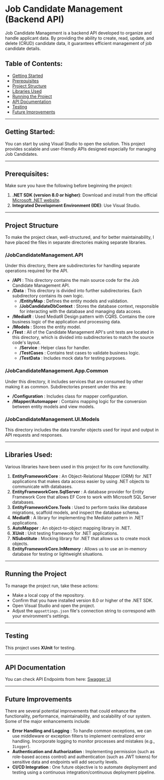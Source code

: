 # Job Candidate Management (Backend API)

Job Candidate Management is a backend API developed to organize and handle applicant data. By providing the ability to create, read, update, and delete (CRUD) candidate data, it guarantees efficient management of job candidate details.

## Table of Contents:
- [Getting Started](#getting-started)
- [Prerequisites](#prerequisites)
- [Project Structure](#project-structure)
- [Libraries Used](#libraries-used)
- [Running the Project](#running-the-project)
- [API Documentation](#api-documentation)
- [Testing](#testing)
- [Future Improvements](#future-improvements)

---

## Getting Started:
You can start by using Visual Studio to open the solution. This project provides scalable and user-friendly APIs designed especially for managing Job Candidates.

---

## Prerequisites:
Make sure you have the following before beginning the project:
1. **.NET SDK (version 8.0 or higher)**: Download and install from the official [Microsoft .NET website](https://dotnet.microsoft.com/download).
2. **Integrated Development Environment (IDE)**: Use Visual Studio.

---

## Project Structure
To make the project clean, well-structured, and for better maintainability, I have placed the files in separate directories making separate libraries.

### /JobCandidateManagement.API
Under this directory, there are subdirectories for handling separate operations required for the API.
- **/API** : This directory contains the main source code for the Job Candidate Management API.
- **/Data** : This directory is divided into further subdirectories. Each subdirectory contains its own logic.
  - **/EntityMap** : Defines the entity models and validation.
  - **/JobCandidateDbContext** : Stores the database context, responsible for interacting with the database and managing data access.
- **/MediatR** : Used MediatR Design pattern with CQRS. Contains the core business logic of the application and processing data.
- **/Models** : Stores the entity model.
- **/Test** : All of the Candidate Management API's unit tests are located in this directory, which is divided into subdirectories to match the source code's layout.
  - **/Service** : Helper class for handler.
  - **/TestCases** : Contains test cases to validate business logic.
  - **/TestData** : Includes mock data for testing purposes.

### /JobCandidateManagement.App.Common
Under this directory, it includes services that are consumed by other making it as common. Subdirectories present under this are:
- **/Configuration** : Includes class for mapper configuration.
- **/Mapper/Automapper** : Contains mapping logic for the conversion between entity models and view models.

### /JobCandidateManagement.UI.Models
This directory includes the data transfer objects used for input and output in API requests and responses.

---

## Libraries Used:
Various libraries have been used in this project for its core functionality.
1. **EntityFrameworkCore** : An Object-Relational Mapper (ORM) for .NET applications that makes data access easier by using .NET objects to communicate with databases.
2. **EntityFrameworkCore.SqlServer** : A database provider for Entity Framework Core that allows EF Core to work with Microsoft SQL Server databases.
3. **EntityFrameworkCore.Tools** : Used to perform tasks like database migrations, scaffold models, and inspect the database schema.
4. **MediatR** : A library for implementing the Mediator pattern in .NET applications.
5. **AutoMapper** : An object-to-object mapping library in .NET.
6. **XUnit** : Unit testing framework for .NET applications.
7. **NSubstitute** : Mocking library for .NET that allows us to create mock objects.
8. **EntityFrameworkCore.InMemory** : Allows us to use an in-memory database for testing or lightweight situations.

---

## Running the Project

To manage the project run, take these actions:
- Make a local copy of the repository.
- Confirm that you have installed version 8.0 or higher of the .NET SDK.
- Open Visual Studio and open the project.
- Adjust the `appsettings.json` file's connection string to correspond with your environment's settings.

---

## Testing
This project uses **XUnit** for testing.

---

## API Documentation
You can check API Endpoints from here: [Swagger UI](https://localhost:7063/swagger/index.html)

---

## Future Improvements
There are several potential improvements that could enhance the functionality, performance, maintainability, and scalability of our system. Some of the major enhancements include:

- **Error Handling and Logging** : To handle common exceptions, we can use middleware or exception filters to implement centralized error handling. Incorporate logging to monitor processes and mistakes (e.g., `ILogger`).
- **Authentication and Authorization** : Implementing permission (such as role-based access control) and authentication (such as JWT tokens) for sensitive data and endpoints will add security levels.
- **CI/CD Integration** : One future objective is to automate deployment and testing using a continuous integration/continuous deployment pipeline.
